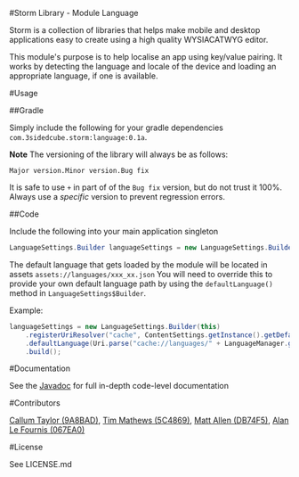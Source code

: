 #Storm Library - Module Language

Storm is a collection of libraries that helps make mobile and desktop applications easy to create using a high quality WYSIACATWYG editor.

This module's purpose is to help localise an app using key/value pairing. It works by detecting the language and locale of the device and loading an appropriate language, if one is available.

#Usage

##Gradle

Simply include the following for your gradle dependencies `com.3sidedcube.storm:language:0.1a`.

**Note** The versioning of the library will always be as follows:

`Major version.Minor version.Bug fix`

It is safe to use `+` in part of of the `Bug fix` version, but do not trust it 100%. Always use a *specific* version to prevent regression errors.

##Code

Include the following into your main application singleton

```java
LanguageSettings.Builder languageSettings = new LanguageSettings.Builder(this).build();
```

The default language that gets loaded by the module will be located in assets `assets://languages/xxx_xx.json` You will need to override this to provide your own default language path by using the `defaultLanguage()` method in `LanguageSettings$Builder`.

Example:

```java
languageSettings = new LanguageSettings.Builder(this)
	.registerUriResolver("cache", ContentSettings.getInstance().getDefaultResolver()) // You can include this line if you are depending on ContentSettings
	.defaultLanguage(Uri.parse("cache://languages/" + LanguageManager.getInstance().getLocale(this) + ".json"))
	.build();
```

#Documentation

See the [Javadoc](http://3sidedcube.github.io/Android-LightningLanguage/) for full in-depth code-level documentation

#Contributors

[Callum Taylor (9A8BAD)](http://keybase.io/scruffyfox), [Tim Mathews (5C4869)](https://keybase.io/timxyz), [Matt Allen (DB74F5)](https://keybase.io/mallen), [Alan Le Fournis (067EA0)](https://keybase.io/alan3sc)

#License

See LICENSE.md

